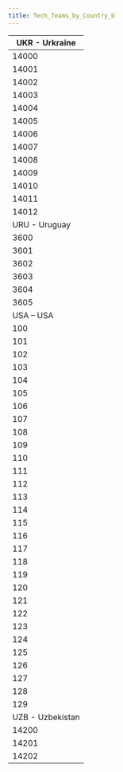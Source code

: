 ```yaml
---
title: Tech_Teams_by_Country_U
---
```

 | UKR - Urkraine |
| --- |
| 14000 | T3700 | 61 Kommunara Nikolayev Shipyards | 4 | 1930 | 1970 | [![ELE](/images/d/dd/Electronics.png)](/wiki/File:Electronics.png "ELE") | [![NVA](/images/e/ea/Naval_artillery.png)](/wiki/File:Naval_artillery.png "NVA") | [![NVE](/images/0/09/Naval_engineering.png)](/wiki/File:Naval_engineering.png "NVE") | [![TEC](/images/9/9d/Technical_efficiency.png)](/wiki/File:Technical_efficiency.png "TEC") |
| 14001 | T14001 | Antonov Design Bureau | 6 | 1946 | 1970 | [![AER](/images/a/a1/Aeronautics.png)](/wiki/File:Aeronautics.png "AER") | [![RKT](/images/5/51/Rocketry.png)](/wiki/File:Rocketry.png "RKT") | [![TEC](/images/9/9d/Technical_efficiency.png)](/wiki/File:Technical_efficiency.png "TEC") |
| 14002 | T14002 | Beriev Design Bureau | 6 | 1939 | 1970 | [![AER](/images/a/a1/Aeronautics.png)](/wiki/File:Aeronautics.png "AER") | [![MCH](/images/a/a1/Mechanics.png)](/wiki/File:Mechanics.png "MCH") | [![TEC](/images/9/9d/Technical_efficiency.png)](/wiki/File:Technical_efficiency.png "TEC") |
| 14003 | T3702 | Charkov Factory Design Bureau | 7 | 1930 | 1970 | [![ART](/images/d/d8/Artillery.png)](/wiki/File:Artillery.png "ART") | [![MCH](/images/a/a1/Mechanics.png)](/wiki/File:Mechanics.png "MCH") | [![TEC](/images/9/9d/Technical_efficiency.png)](/wiki/File:Technical_efficiency.png "TEC") |
| 14004 | T14004 | Chernomorsky Shipbuilding Yard | 5 | 1930 | 1970 | [![NVA](/images/e/ea/Naval_artillery.png)](/wiki/File:Naval_artillery.png "NVA") | [![NVE](/images/0/09/Naval_engineering.png)](/wiki/File:Naval_engineering.png "NVE") | [![TEC](/images/9/9d/Technical_efficiency.png)](/wiki/File:Technical_efficiency.png "TEC") |
| 14005 | T14005 | Kharkov Aviation Institute | 6 | 1930 | 1970 | [![AER](/images/a/a1/Aeronautics.png)](/wiki/File:Aeronautics.png "AER") | [![MGT](/images/c/c7/Management.png)](/wiki/File:Management.png "MGT") | [![RKT](/images/5/51/Rocketry.png)](/wiki/File:Rocketry.png "RKT") | [![TEC](/images/9/9d/Technical_efficiency.png)](/wiki/File:Technical_efficiency.png "TEC") |
| 14006 | T14006 | Kiev University | 3 | 1930 | 1970 | [![CHE](/images/1/19/Chemistry.png)](/wiki/File:Chemistry.png "CHE") | [![MGT](/images/c/c7/Management.png)](/wiki/File:Management.png "MGT") | [![MTH](/images/7/79/Mathematics.png)](/wiki/File:Mathematics.png "MTH") | [![MCH](/images/a/a1/Mechanics.png)](/wiki/File:Mechanics.png "MCH") |
| 14007 | T14007 | Morozov Design Bureau | 5 | 1930 | 1970 | [![ART](/images/d/d8/Artillery.png)](/wiki/File:Artillery.png "ART") | [![EQP](/images/2/20/General_equipment.png)](/wiki/File:General_equipment.png "EQP") | [![MCH](/images/a/a1/Mechanics.png)](/wiki/File:Mechanics.png "MCH") | [![TEC](/images/9/9d/Technical_efficiency.png)](/wiki/File:Technical_efficiency.png "TEC") |
| 14008 | T14008 | Motor-Sich | 5 | 1930 | 1970 | [![ELE](/images/d/dd/Electronics.png)](/wiki/File:Electronics.png "ELE") | [![EQP](/images/2/20/General_equipment.png)](/wiki/File:General_equipment.png "EQP") | [![MCH](/images/a/a1/Mechanics.png)](/wiki/File:Mechanics.png "MCH") | [![TEC](/images/9/9d/Technical_efficiency.png)](/wiki/File:Technical_efficiency.png "TEC") |
| 14009 | T3714 | Tupolev Design Bureau | 5 | 1930 | 1970 | [![AER](/images/a/a1/Aeronautics.png)](/wiki/File:Aeronautics.png "AER") | [![CHE](/images/1/19/Chemistry.png)](/wiki/File:Chemistry.png "CHE") | [![ELE](/images/d/dd/Electronics.png)](/wiki/File:Electronics.png "ELE") | [![RKT](/images/5/51/Rocketry.png)](/wiki/File:Rocketry.png "RKT") | [![TEC](/images/9/9d/Technical_efficiency.png)](/wiki/File:Technical_efficiency.png "TEC") |
| 14010 | T10401 | Kiev Military Academy | 4 | 1930 | 1970 | [![CEX](/images/b/bc/Centralized_execution.png)](/wiki/File:Centralized_execution.png "CEX") | [![CAF](/images/f/f8/Combined_arms_focus.png)](/wiki/File:Combined_arms_focus.png "CAF") | [![INF](/images/b/be/Infantry_focus.png)](/wiki/File:Infantry_focus.png "INF") | [![LGT](/images/1/1d/Large_unit_tactics.png)](/wiki/File:Large_unit_tactics.png "LGT") | [![TRA](/images/b/b1/Training.png)](/wiki/File:Training.png "TRA") |
| 14011 | T14011 | Odessa State Maritime Academy | 4 | 1930 | 1970 | [![CEX](/images/b/bc/Centralized_execution.png)](/wiki/File:Centralized_execution.png "CEX") | [![NVT](/images/1/10/Naval_training.png)](/wiki/File:Naval_training.png "NVT") | [![SEA](/images/2/22/Seamanship.png)](/wiki/File:Seamanship.png "SEA") | [![SUB](/images/6/61/Submarine_tactics.png)](/wiki/File:Submarine_tactics.png "SUB") |
| 14012 | T10402 | Charkov Air Command Center | 4 | 1930 | 1970 | [![AIR](/images/8/87/Aircraft_testing.png)](/wiki/File:Aircraft_testing.png "AIR") | [![BOM](/images/2/26/Bomber_tactics.png)](/wiki/File:Bomber_tactics.png "BOM") | [![CAF](/images/f/f8/Combined_arms_focus.png)](/wiki/File:Combined_arms_focus.png "CAF") | [![FTR](/images/8/8a/Fighter_tactics.png)](/wiki/File:Fighter_tactics.png "FTR") |
| URU - Uruguay |
| 3600 | T3600 | ANCAP | 2 | 1930 | 1970 | [![CHE](/images/1/19/Chemistry.png)](/wiki/File:Chemistry.png "CHE") | [![IND](/images/7/79/Industrial_engineering.png)](/wiki/File:Industrial_engineering.png "IND") | [![MCH](/images/a/a1/Mechanics.png)](/wiki/File:Mechanics.png "MCH") |
| 3601 | T3601 | EMW | 3 | 1930 | 1970 | [![AER](/images/a/a1/Aeronautics.png)](/wiki/File:Aeronautics.png "AER") | [![ELE](/images/d/dd/Electronics.png)](/wiki/File:Electronics.png "ELE") | [![MCH](/images/a/a1/Mechanics.png)](/wiki/File:Mechanics.png "MCH") |
| 3602 | T3602 | Ferrocarriles y Tranvías del Estado | 3 | 1930 | 1970 | [![ELE](/images/d/dd/Electronics.png)](/wiki/File:Electronics.png "ELE") | [![EQP](/images/2/20/General_equipment.png)](/wiki/File:General_equipment.png "EQP") | [![IND](/images/7/79/Industrial_engineering.png)](/wiki/File:Industrial_engineering.png "IND") | [![MGT](/images/c/c7/Management.png)](/wiki/File:Management.png "MGT") | [![TRA](/images/b/b1/Training.png)](/wiki/File:Training.png "TRA") |
| 3603 | T3603 | Baldomir Ferrari | 2 | 1930 | 1970 | [![CEX](/images/b/bc/Centralized_execution.png)](/wiki/File:Centralized_execution.png "CEX") | [![INF](/images/b/be/Infantry_focus.png)](/wiki/File:Infantry_focus.png "INF") | [![LGT](/images/1/1d/Large_unit_tactics.png)](/wiki/File:Large_unit_tactics.png "LGT") |
| 3604 | T3604 | Daners Isamendi | 3 | 1930 | 1970 | [![CEX](/images/b/bc/Centralized_execution.png)](/wiki/File:Centralized_execution.png "CEX") | [![CRG](/images/3/38/Individual_courage.png)](/wiki/File:Individual_courage.png "CRG") | [![LGT](/images/1/1d/Large_unit_tactics.png)](/wiki/File:Large_unit_tactics.png "LGT") |
| 3605 | T3802 | Montevideo Dockyard | 4 | 1930 | 1970 | [![ELE](/images/d/dd/Electronics.png)](/wiki/File:Electronics.png "ELE") | [![NVA](/images/e/ea/Naval_artillery.png)](/wiki/File:Naval_artillery.png "NVA") | [![NVE](/images/0/09/Naval_engineering.png)](/wiki/File:Naval_engineering.png "NVE") | [![TEC](/images/9/9d/Technical_efficiency.png)](/wiki/File:Technical_efficiency.png "TEC") |
| USA – USA |
| 100 | T100 | Boeing | 8 | 1930 | 1970 | [![AER](/images/a/a1/Aeronautics.png)](/wiki/File:Aeronautics.png "AER") | [![CHE](/images/1/19/Chemistry.png)](/wiki/File:Chemistry.png "CHE") | [![ELE](/images/d/dd/Electronics.png)](/wiki/File:Electronics.png "ELE") | [![TEC](/images/9/9d/Technical_efficiency.png)](/wiki/File:Technical_efficiency.png "TEC") |
| 101 | T101 | Christie | 5 | 1930 | 1970 | [![ART](/images/d/d8/Artillery.png)](/wiki/File:Artillery.png "ART") | [![ELE](/images/d/dd/Electronics.png)](/wiki/File:Electronics.png "ELE") | [![MCH](/images/a/a1/Mechanics.png)](/wiki/File:Mechanics.png "MCH") | [![TEC](/images/9/9d/Technical_efficiency.png)](/wiki/File:Technical_efficiency.png "TEC") |
| 102 | T102 | Curtiss-Wright | 8 | 1930 | 1970 | [![AER](/images/a/a1/Aeronautics.png)](/wiki/File:Aeronautics.png "AER") | [![ELE](/images/d/dd/Electronics.png)](/wiki/File:Electronics.png "ELE") | [![TEC](/images/9/9d/Technical_efficiency.png)](/wiki/File:Technical_efficiency.png "TEC") |
| 103 | T103 | Douglas Aircraft Company | 7 | 1930 | 1970 | [![AER](/images/a/a1/Aeronautics.png)](/wiki/File:Aeronautics.png "AER") | [![ELE](/images/d/dd/Electronics.png)](/wiki/File:Electronics.png "ELE") | [![TEC](/images/9/9d/Technical_efficiency.png)](/wiki/File:Technical_efficiency.png "TEC") |
| 104 | T104 | Ford Motor Company | 8 | 1930 | 1970 | [![IND](/images/7/79/Industrial_engineering.png)](/wiki/File:Industrial_engineering.png "IND") | [![MGT](/images/c/c7/Management.png)](/wiki/File:Management.png "MGT") | [![MCH](/images/a/a1/Mechanics.png)](/wiki/File:Mechanics.png "MCH") | [![TEC](/images/9/9d/Technical_efficiency.png)](/wiki/File:Technical_efficiency.png "TEC") |
| 105 | T105 | "Higgins Industries, Inc." | 7 | 1941 | 1946 | [![ART](/images/d/d8/Artillery.png)](/wiki/File:Artillery.png "ART") | [![MCH](/images/a/a1/Mechanics.png)](/wiki/File:Mechanics.png "MCH") | [![NVE](/images/0/09/Naval_engineering.png)](/wiki/File:Naval_engineering.png "NVE") |
| 106 | T106 | John von Neumann | 8 | 1941 | 1957 | [![CHE](/images/1/19/Chemistry.png)](/wiki/File:Chemistry.png "CHE") | [![ELE](/images/d/dd/Electronics.png)](/wiki/File:Electronics.png "ELE") | [![MTH](/images/7/79/Mathematics.png)](/wiki/File:Mathematics.png "MTH") |
| 107 | T107 | Kelly Johnson's Skunk Works | 8 | 1943 | 1970 | [![AER](/images/a/a1/Aeronautics.png)](/wiki/File:Aeronautics.png "AER") | [![ELE](/images/d/dd/Electronics.png)](/wiki/File:Electronics.png "ELE") | [![RKT](/images/5/51/Rocketry.png)](/wiki/File:Rocketry.png "RKT") | [![TEC](/images/9/9d/Technical_efficiency.png)](/wiki/File:Technical_efficiency.png "TEC") |
| 108 | T108 | Marmon-Herrington | 7 | 1930 | 1970 | [![ART](/images/d/d8/Artillery.png)](/wiki/File:Artillery.png "ART") | [![CHE](/images/1/19/Chemistry.png)](/wiki/File:Chemistry.png "CHE") | [![MCH](/images/a/a1/Mechanics.png)](/wiki/File:Mechanics.png "MCH") | [![TEC](/images/9/9d/Technical_efficiency.png)](/wiki/File:Technical_efficiency.png "TEC") |
| 109 | T109 | Newport News Shipbuilding | 7 | 1930 | 1970 | [![AER](/images/a/a1/Aeronautics.png)](/wiki/File:Aeronautics.png "AER") | [![ELE](/images/d/dd/Electronics.png)](/wiki/File:Electronics.png "ELE") | [![NVE](/images/0/09/Naval_engineering.png)](/wiki/File:Naval_engineering.png "NVE") | [![TEC](/images/9/9d/Technical_efficiency.png)](/wiki/File:Technical_efficiency.png "TEC") |
| 110 | T110 | New York Naval Yard | 7 | 1930 | 1970 | [![ELE](/images/d/dd/Electronics.png)](/wiki/File:Electronics.png "ELE") | [![EQP](/images/2/20/General_equipment.png)](/wiki/File:General_equipment.png "EQP") | [![NVA](/images/e/ea/Naval_artillery.png)](/wiki/File:Naval_artillery.png "NVA") | [![NVE](/images/0/09/Naval_engineering.png)](/wiki/File:Naval_engineering.png "NVE") | [![TEC](/images/9/9d/Technical_efficiency.png)](/wiki/File:Technical_efficiency.png "TEC") |
| 111 | T111 | Niels Bohr | 8 | 1943 | 1970 | [![MTH](/images/7/79/Mathematics.png)](/wiki/File:Mathematics.png "MTH") | [![NUC](/images/0/05/Nuclear_engineering.png)](/wiki/File:Nuclear_engineering.png "NUC") | [![PHY](/images/a/a1/Nuclear_physics.png)](/wiki/File:Nuclear_physics.png "PHY") |
| 112 | T112 | Norfolk Naval Yard | 9 | 1930 | 1970 | [![ELE](/images/d/dd/Electronics.png)](/wiki/File:Electronics.png "ELE") | [![NVA](/images/e/ea/Naval_artillery.png)](/wiki/File:Naval_artillery.png "NVA") | [![NVE](/images/0/09/Naval_engineering.png)](/wiki/File:Naval_engineering.png "NVE") | [![TEC](/images/9/9d/Technical_efficiency.png)](/wiki/File:Technical_efficiency.png "TEC") |
| 113 | T113 | Raytheon | 7 | 1930 | 1970 | [![ELE](/images/d/dd/Electronics.png)](/wiki/File:Electronics.png "ELE") | [![MGT](/images/c/c7/Management.png)](/wiki/File:Management.png "MGT") | [![MTH](/images/7/79/Mathematics.png)](/wiki/File:Mathematics.png "MTH") |
| 114 | T114 | Robert Oppenheimer | 9 | 1930 | 1953 | [![MTH](/images/7/79/Mathematics.png)](/wiki/File:Mathematics.png "MTH") | [![NUC](/images/0/05/Nuclear_engineering.png)](/wiki/File:Nuclear_engineering.png "NUC") | [![PHY](/images/a/a1/Nuclear_physics.png)](/wiki/File:Nuclear_physics.png "PHY") |
| 115 | T115 | Robert Truax | 6 | 1930 | 1967 | [![RKT](/images/5/51/Rocketry.png)](/wiki/File:Rocketry.png "RKT") | [![TEC](/images/9/9d/Technical_efficiency.png)](/wiki/File:Technical_efficiency.png "TEC") |
| 116 | T116 | Springfield Armory | 7 | 1930 | 1970 | [![ART](/images/d/d8/Artillery.png)](/wiki/File:Artillery.png "ART") | [![CHE](/images/1/19/Chemistry.png)](/wiki/File:Chemistry.png "CHE") | [![EQP](/images/2/20/General_equipment.png)](/wiki/File:General_equipment.png "EQP") | [![MCH](/images/a/a1/Mechanics.png)](/wiki/File:Mechanics.png "MCH") |
| 117 | T117 | Standard Oil of California | 8 | 1930 | 1970 | [![CHE](/images/1/19/Chemistry.png)](/wiki/File:Chemistry.png "CHE") | [![IND](/images/7/79/Industrial_engineering.png)](/wiki/File:Industrial_engineering.png "IND") | [![MGT](/images/c/c7/Management.png)](/wiki/File:Management.png "MGT") | [![TEC](/images/9/9d/Technical_efficiency.png)](/wiki/File:Technical_efficiency.png "TEC") |
| 118 | T118 | Texas Oil Company | 9 | 1930 | 1970 | [![CHE](/images/1/19/Chemistry.png)](/wiki/File:Chemistry.png "CHE") | [![IND](/images/7/79/Industrial_engineering.png)](/wiki/File:Industrial_engineering.png "IND") | [![TEC](/images/9/9d/Technical_efficiency.png)](/wiki/File:Technical_efficiency.png "TEC") |
| 119 | T119 | Winchester Repeating Arms Co. | 6 | 1930 | 1970 | [![ART](/images/d/d8/Artillery.png)](/wiki/File:Artillery.png "ART") | [![EQP](/images/2/20/General_equipment.png)](/wiki/File:General_equipment.png "EQP") | [![MCH](/images/a/a1/Mechanics.png)](/wiki/File:Mechanics.png "MCH") |
| 120 | T120 | Carl Spaatz | 7 | 1939 | 1955 | [![AER](/images/a/a1/Aeronautics.png)](/wiki/File:Aeronautics.png "AER") | [![AIR](/images/8/87/Aircraft_testing.png)](/wiki/File:Aircraft_testing.png "AIR") | [![BOM](/images/2/26/Bomber_tactics.png)](/wiki/File:Bomber_tactics.png "BOM") | [![CEX](/images/b/bc/Centralized_execution.png)](/wiki/File:Centralized_execution.png "CEX") | [![CAF](/images/f/f8/Combined_arms_focus.png)](/wiki/File:Combined_arms_focus.png "CAF") |
| 121 | T121 | Chester Nimitz | 8 | 1939 | 1950 | [![CEX](/images/b/bc/Centralized_execution.png)](/wiki/File:Centralized_execution.png "CEX") | [![NVT](/images/1/10/Naval_training.png)](/wiki/File:Naval_training.png "NVT") | [![SEA](/images/2/22/Seamanship.png)](/wiki/File:Seamanship.png "SEA") | [![STF](/images/4/48/Small_taskforce_tactics.png)](/wiki/File:Small_taskforce_tactics.png "STF") | [![SUB](/images/6/61/Submarine_tactics.png)](/wiki/File:Submarine_tactics.png "SUB") |
| 122 | T122 | Curtis LeMay | 7 | 1938 | 1965 | [![AIR](/images/8/87/Aircraft_testing.png)](/wiki/File:Aircraft_testing.png "AIR") | [![BOM](/images/2/26/Bomber_tactics.png)](/wiki/File:Bomber_tactics.png "BOM") | [![CEX](/images/b/bc/Centralized_execution.png)](/wiki/File:Centralized_execution.png "CEX") | [![PIL](/images/6/6b/Piloting.png)](/wiki/File:Piloting.png "PIL") |
| 123 | T123 | Dwight Eisenhower | 7 | 1939 | 1952 | [![CEX](/images/b/bc/Centralized_execution.png)](/wiki/File:Centralized_execution.png "CEX") | [![CAF](/images/f/f8/Combined_arms_focus.png)](/wiki/File:Combined_arms_focus.png "CAF") | [![SMT](/images/2/2f/Small_unit_tactics.png)](/wiki/File:Small_unit_tactics.png "SMT") | [![TRA](/images/b/b1/Training.png)](/wiki/File:Training.png "TRA") |
| 124 | T124 | Ernest King | 7 | 1930 | 1946 | [![CAR](/images/e/e9/Carrier_tactics.png)](/wiki/File:Carrier_tactics.png "CAR") | [![CEX](/images/b/bc/Centralized_execution.png)](/wiki/File:Centralized_execution.png "CEX") | [![LTF](/images/e/e7/Large_taskforce_tactics.png)](/wiki/File:Large_taskforce_tactics.png "LTF") | [![NVT](/images/1/10/Naval_training.png)](/wiki/File:Naval_training.png "NVT") | [![SEA](/images/2/22/Seamanship.png)](/wiki/File:Seamanship.png "SEA") |
| 125 | T125 | Henry Arnold | 7 | 1930 | 1948 | [![AIR](/images/8/87/Aircraft_testing.png)](/wiki/File:Aircraft_testing.png "AIR") | [![BOM](/images/2/26/Bomber_tactics.png)](/wiki/File:Bomber_tactics.png "BOM") | [![DEX](/images/0/0d/Decentralized_execution.png)](/wiki/File:Decentralized_execution.png "DEX") | [![FTR](/images/8/8a/Fighter_tactics.png)](/wiki/File:Fighter_tactics.png "FTR") |
| 126 | T126 | Hyman Rickover | 7 | 1947 | 1970 | [![CHE](/images/1/19/Chemistry.png)](/wiki/File:Chemistry.png "CHE") | [![ELE](/images/d/dd/Electronics.png)](/wiki/File:Electronics.png "ELE") | [![NVT](/images/1/10/Naval_training.png)](/wiki/File:Naval_training.png "NVT") | [![NUC](/images/0/05/Nuclear_engineering.png)](/wiki/File:Nuclear_engineering.png "NUC") |
| 127 | T127 | Omar Bradley | 7 | 1938 | 1954 | [![CAF](/images/f/f8/Combined_arms_focus.png)](/wiki/File:Combined_arms_focus.png "CAF") | [![DEX](/images/0/0d/Decentralized_execution.png)](/wiki/File:Decentralized_execution.png "DEX") | [![SMT](/images/2/2f/Small_unit_tactics.png)](/wiki/File:Small_unit_tactics.png "SMT") | [![TRA](/images/b/b1/Training.png)](/wiki/File:Training.png "TRA") |
| 128 | T128 | General Electric | 8 | 1930 | 1970 | [![ELE](/images/d/dd/Electronics.png)](/wiki/File:Electronics.png "ELE") | [![MGT](/images/c/c7/Management.png)](/wiki/File:Management.png "MGT") | [![TEC](/images/9/9d/Technical_efficiency.png)](/wiki/File:Technical_efficiency.png "TEC") |
| 129 | T129 | Philadelphia Naval Shipyard | 6 | 1970 | 1970 | [![ELE](/images/d/dd/Electronics.png)](/wiki/File:Electronics.png "ELE") | [![EQP](/images/2/20/General_equipment.png)](/wiki/File:General_equipment.png "EQP") | [![NVA](/images/e/ea/Naval_artillery.png)](/wiki/File:Naval_artillery.png "NVA") | [![NVE](/images/0/09/Naval_engineering.png)](/wiki/File:Naval_engineering.png "NVE") | [![TEC](/images/9/9d/Technical_efficiency.png)](/wiki/File:Technical_efficiency.png "TEC") |
| UZB - Uzbekistan |
| 14200 | T14200 | Tashkent Aviation Production Organisation | 4 | 1930 | 1970 | [![AER](/images/a/a1/Aeronautics.png)](/wiki/File:Aeronautics.png "AER") | [![ELE](/images/d/dd/Electronics.png)](/wiki/File:Electronics.png "ELE") | [![MCH](/images/a/a1/Mechanics.png)](/wiki/File:Mechanics.png "MCH") | [![TEC](/images/9/9d/Technical_efficiency.png)](/wiki/File:Technical_efficiency.png "TEC") |
| 14201 | T14201 | Uzbek National University | 2 | 1930 | 1970 | [![CHE](/images/1/19/Chemistry.png)](/wiki/File:Chemistry.png "CHE") | [![MGT](/images/c/c7/Management.png)](/wiki/File:Management.png "MGT") | [![MTH](/images/7/79/Mathematics.png)](/wiki/File:Mathematics.png "MTH") | [![MCH](/images/a/a1/Mechanics.png)](/wiki/File:Mechanics.png "MCH") |
| 14202 | T10402 | Tashkent Cadet Recruitment Center | 2 | 1930 | 1970 | [![CEX](/images/b/bc/Centralized_execution.png)](/wiki/File:Centralized_execution.png "CEX") | [![DEX](/images/0/0d/Decentralized_execution.png)](/wiki/File:Decentralized_execution.png "DEX") | [![INF](/images/b/be/Infantry_focus.png)](/wiki/File:Infantry_focus.png "INF") | [![LGT](/images/1/1d/Large_unit_tactics.png)](/wiki/File:Large_unit_tactics.png "LGT") | [![TRA](/images/b/b1/Training.png)](/wiki/File:Training.png "TRA") |